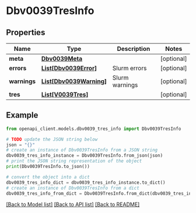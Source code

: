 # Dbv0039TresInfo


## Properties

Name | Type | Description | Notes
------------ | ------------- | ------------- | -------------
**meta** | [**Dbv0039Meta**](Dbv0039Meta.md) |  | [optional] 
**errors** | [**List[Dbv0039Error]**](Dbv0039Error.md) | Slurm errors | [optional] 
**warnings** | [**List[Dbv0039Warning]**](Dbv0039Warning.md) | Slurm warnings | [optional] 
**tres** | [**List[V0039Tres]**](V0039Tres.md) |  | [optional] 

## Example

```python
from openapi_client.models.dbv0039_tres_info import Dbv0039TresInfo

# TODO update the JSON string below
json = "{}"
# create an instance of Dbv0039TresInfo from a JSON string
dbv0039_tres_info_instance = Dbv0039TresInfo.from_json(json)
# print the JSON string representation of the object
print(Dbv0039TresInfo.to_json())

# convert the object into a dict
dbv0039_tres_info_dict = dbv0039_tres_info_instance.to_dict()
# create an instance of Dbv0039TresInfo from a dict
dbv0039_tres_info_from_dict = Dbv0039TresInfo.from_dict(dbv0039_tres_info_dict)
```
[[Back to Model list]](../README.md#documentation-for-models) [[Back to API list]](../README.md#documentation-for-api-endpoints) [[Back to README]](../README.md)


